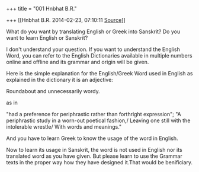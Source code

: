 +++
title = "001 Hnbhat B.R."

+++
[[Hnbhat B.R.	2014-02-23, 07:10:11 [Source](https://groups.google.com/g/samskrita/c/xQL5yfmJbsY)]]



What do you want by translating English or Greek into Sanskrit? Do you want to learn English or Sanskrit?

  

I don't understand your question. If you want to understand the English Word, you can refer to the English Dictionaries available in multiple numbers online and offline and its grammar and origin will be given.

  

Here is the simple explanation for the English/Greek Word used in English as explained in the dictionary it is an adjective:

  

Roundabout and unnecessarily wordy.  

  

as in

  

"had a preference for periphrastic rather than forthright expression"; "A periphrastic study in a worn-out poetical fashion,/ Leaving one still with the intolerable wrestle/ With words and meanings."  

  

And you have to learn Greek to know the usage of the word in English.

  

Now to learn its usage in Sanskrit, the word is not used in English nor its translated word as you have given. But please learn to use the Grammar texts in the proper way how they have designed it.That would be benificiary.

  

